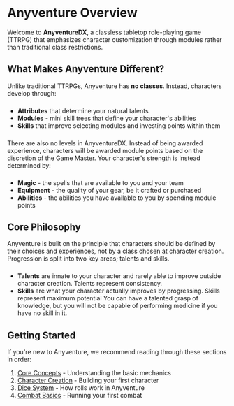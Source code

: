 # Anyventure Overview

Welcome to **AnyventureDX**, a classless tabletop role-playing game (TTRPG) that emphasizes character customization through modules rather than traditional class restrictions.

## What Makes Anyventure Different?

Unlike traditional TTRPGs, Anyventure has **no classes**. Instead, characters develop through:
###
- **Attributes** that determine your natural talents
- **Modules** - mini skill trees that define your character's abilities
- **Skills** that improve selecting modules and investing points within them
###
There are also no levels in AnyventureDX. Instead of being awarded experience, characters will be awarded module points based on the discretion of the Game Master.
Your character's strength is instead determined by:
###
- **Magic** - the spells that are available to you and your team
- **Equipment** - the quality of your gear, be it crafted or purchased
- **Abilities** - the abilities you have available to you by spending module points
###

## Core Philosophy
Anyventure is built on the principle that characters should be defined by their choices and experiences, not by a class chosen at character creation. Progression is split into two key areas; talents and skills.
###
- **Talents** are innate to your character and rarely able to improve outside character creation. Talents represent consistency.
- **Skills** are what your character actually improves by progressing. Skills represent maximum potential
You can have a talented grasp of knowledge, but you will not be capable of performing medicine if you have no skill in it.


## Getting Started

If you're new to Anyventure, we recommend reading through these sections in order:

1. [Core Concepts](/wiki/core-concepts) - Understanding the basic mechanics
2. [Character Creation](/wiki/races) - Building your first character
3. [Dice System](/wiki/dice-system) - How rolls work in Anyventure
4. [Combat Basics](/wiki/combat-basics) - Running your first combat

